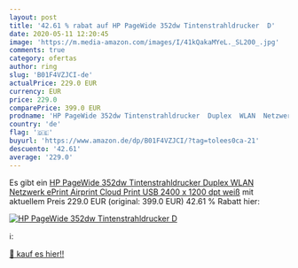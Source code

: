 ```yaml
---
layout: post
title: '42.61 % rabat auf HP PageWide 352dw Tintenstrahldrucker  D'
date: 2020-05-11 12:20:45
image: 'https://m.media-amazon.com/images/I/41kQakaMYeL._SL200_.jpg'
comments: true
category: ofertas
author: ring
slug: 'B01F4VZJCI-de'
actualPrice: 229.0 EUR
currency: EUR
price: 229.0
comparePrice: 399.0 EUR
prodname: 'HP PageWide 352dw Tintenstrahldrucker  Duplex  WLAN  Netzwerk  ePrint  Airprint  Cloud Print  USB  2400 x 1200 dpt  weiß'
country: 'de'
flag: '🇩🇪'
buyurl: 'https://www.amazon.de/dp/B01F4VZJCI/?tag=tolees0ca-21'
descuento: '42.61'
average: '229.0'
---
```


Es gibt ein [HP PageWide 352dw Tintenstrahldrucker  Duplex  WLAN  Netzwerk  ePrint  Airprint  Cloud Print  USB  2400 x 1200 dpt  weiß](https://www.amazon.de/dp/B01F4VZJCI/?tag=tolees0ca-21) mit aktuellem Preis 229.0 EUR (original: 399.0 EUR) 42.61 % Rabatt hier:

[![HP PageWide 352dw Tintenstrahldrucker  D](https://m.media-amazon.com/images/I/41kQakaMYeL._SL200_.jpg)](https://www.amazon.de/dp/B01F4VZJCI/?tag=tolees0ca-21)

ℹ️:


[🛒 kauf es hier!!](https://www.amazon.de/dp/B01F4VZJCI/?tag=tolees0ca-21)
